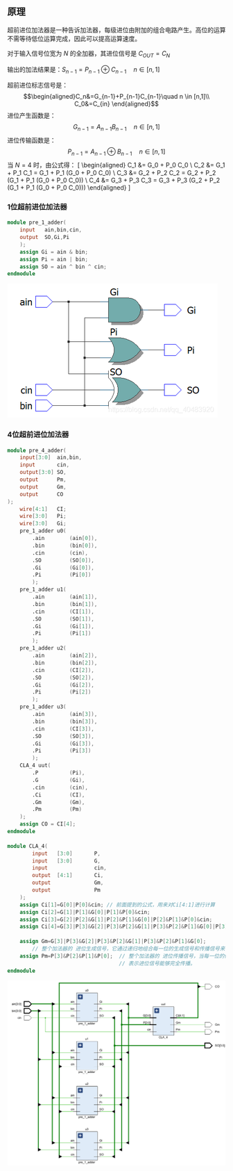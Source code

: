 ## 原理
超前进位加法器是一种告诉加法器，每级进位由附加的组合电路产生。高位的运算不需等待低位运算完成，因此可以提高运算速度。

对于输入信号位宽为 $N$ 的全加器，其进位信号是 $C_{OUT} = C_N$

输出的加法结果是：$S_{n-1}=P_{n-1} \oplus C_{n-1} \quad n \in [n,1]$ 

超前进位标志信号是：
$$\begin{aligned}C_n&=G_{n-1}+P_{n-1}C_{n-1}\quad n \in [n,1]\\
C_0&=C_{in}
\end{aligned}$$
进位产生函数是：
$$G_{n-1}=A_{n-1}B_{n-1}\quad n \in [n,1]$$
进位传输函数是：
$$P_{n-1}=A_{n-1}\oplus B_{n-1}\quad n \in [n,1]$$
当 $N=4$ 时，由公式得：
\[
\begin{aligned}
C_1 &= G_0 + P_0 C_0 \\
C_2 &= G_1 + P_1 C_1 = G_1 + P_1 (G_0 + P_0 C_0) \\
C_3 &= G_2 + P_2 C_2 = G_2 + P_2 (G_1 + P_1 (G_0 + P_0 C_0)) \\
C_4 &= G_3 + P_3 C_3 = G_3 + P_3 (G_2 + P_2 (G_1 + P_1 (G_0 + P_0 C_0)))
\end{aligned}
\]

### 1位超前进位加法器
```verilog
module pre_1_adder(
	input	ain,bin,cin,
	output	SO,Gi,Pi
	);
	assign Gi = ain & bin;
	assign Pi = ain | bin;
	assign SO = ain ^ bin ^ cin;
endmodule
```
![alt text](image-12.png)

### 4位超前进位加法器
```verilog
module pre_4_adder(
	input[3:0] 	ain,bin,
	input		cin,
	output[3:0]	SO,
	output		Pm,
	output 		Gm,
	output 		CO
);
	wire[4:1]	CI;
	wire[3:0]	Pi;
	wire[3:0]	Gi;
	pre_1_adder u0(
		.ain		(ain[0]),
		.bin		(bin[0]),
		.cin		(cin),
		.SO			(SO[0]),
		.Gi			(Gi[0]),
		.Pi			(Pi[0])
		);
	pre_1_adder u1(
		.ain		(ain[1]),
		.bin		(bin[1]),
		.cin		(CI[1]),
		.SO			(SO[1]),
		.Gi			(Gi[1]),
		.Pi			(Pi[1])
		);
	pre_1_adder u2(
		.ain		(ain[2]),
		.bin		(bin[2]),
		.cin		(CI[2]),
		.SO			(SO[2]),
		.Gi			(Gi[2]),
		.Pi			(Pi[2])
		);
	pre_1_adder u3(
		.ain		(ain[3]),
		.bin		(bin[3]),
		.cin		(CI[3]),
		.SO			(SO[3]),
		.Gi			(Gi[3]),
		.Pi			(Pi[3])
		);
	CLA_4 uut(
		.P			(Pi),
		.G			(Gi),
		.cin		(cin),
		.Ci			(CI),
		.Gm			(Gm),
		.Pm			(Pm)
	);
	assign CO = CI[4];
endmodule

module CLA_4(
		input 	[3:0]		P,
		input 	[3:0]		G,
		input 				cin,
		output 	[4:1]		Ci,
		output 				Gm,
		output 				Pm
	);
	assign Ci[1]=G[0]|P[0]&cin; // 前面提到的公式，用来对Ci[4:1]进行计算
	assign Ci[2]=G[1]|P[1]&G[0]|P[1]&P[0]&cin;
	assign Ci[3]=G[2]|P[2]&G[1]|P[2]&P[1]&G[0]|P[2]&P[1]&P[0]&cin;
	assign Ci[4]=G[3]|P[3]&G[2]|P[3]&P[2]&G[1]|P[3]&P[2]&P[1]&G[0]|P[3]&P[2]&P[1]&P[0]&cin;

	assign Gm=G[3]|P[3]&G[2]|P[3]&P[2]&G[1]|P[3]&P[2]&P[1]&G[0]; 
		// 整个加法器的 进位生成信号，它通过递归地组合每一位的生成信号和传播信号来计算	
	assign Pm=P[3]&P[2]&P[1]&P[0];	// 整个加法器的 进位传播信号，当每一位的传播信号都为 1 时，
									// 表示进位信号能够完全传播。
endmodule
```
![alt text](image-13.png)